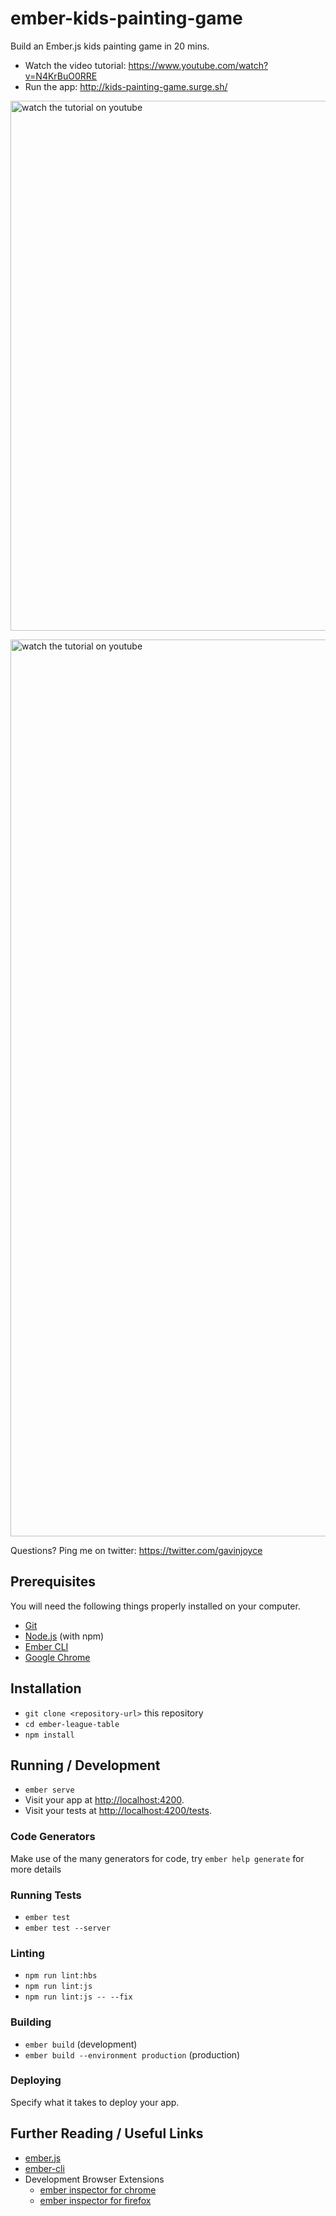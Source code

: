 # ember-kids-painting-game

Build an Ember.js kids painting game in 20 mins.

 * Watch the video tutorial: https://www.youtube.com/watch?v=N4KrBuO0RRE
 * Run the app: http://kids-painting-game.surge.sh/

[<img width="848" alt="watch the tutorial on youtube" src="https://user-images.githubusercontent.com/2526/49279202-b7b5c600-f47e-11e8-9992-17d159c9bf7d.png">](https://www.youtube.com/watch?v=N4KrBuO0RRE)

[<img width="1435" alt="watch the tutorial on youtube" src="https://user-images.githubusercontent.com/2526/49279271-ecc21880-f47e-11e8-87ff-edb7c7a862f6.png">](https://www.youtube.com/watch?v=N4KrBuO0RRE)

Questions? Ping me on twitter: https://twitter.com/gavinjoyce

## Prerequisites

You will need the following things properly installed on your computer.

* [Git](https://git-scm.com/)
* [Node.js](https://nodejs.org/) (with npm)
* [Ember CLI](https://ember-cli.com/)
* [Google Chrome](https://google.com/chrome/)

## Installation

* `git clone <repository-url>` this repository
* `cd ember-league-table`
* `npm install`

## Running / Development

* `ember serve`
* Visit your app at [http://localhost:4200](http://localhost:4200).
* Visit your tests at [http://localhost:4200/tests](http://localhost:4200/tests).

### Code Generators

Make use of the many generators for code, try `ember help generate` for more details

### Running Tests

* `ember test`
* `ember test --server`

### Linting

* `npm run lint:hbs`
* `npm run lint:js`
* `npm run lint:js -- --fix`

### Building

* `ember build` (development)
* `ember build --environment production` (production)

### Deploying

Specify what it takes to deploy your app.

## Further Reading / Useful Links

* [ember.js](https://emberjs.com/)
* [ember-cli](https://ember-cli.com/)
* Development Browser Extensions
  * [ember inspector for chrome](https://chrome.google.com/webstore/detail/ember-inspector/bmdblncegkenkacieihfhpjfppoconhi)
  * [ember inspector for firefox](https://addons.mozilla.org/en-US/firefox/addon/ember-inspector/)
